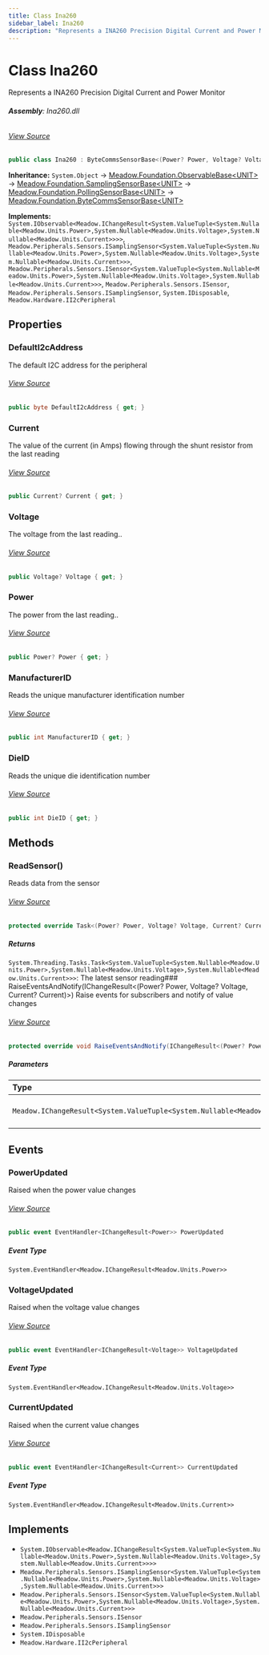 ```yaml
---
title: Class Ina260
sidebar_label: Ina260
description: "Represents a INA260 Precision Digital Current and Power Monitor"
---
```

# Class Ina260
Represents a INA260 Precision Digital Current and Power Monitor

###### **Assembly**: Ina260.dll
###### [View Source](https://github.com/WildernessLabs/Meadow.Foundation.git/blob/develop/Source/Meadow.Foundation.Peripherals/Sensors.Power.Ina260/Driver/Ina260.Enums.cs#L3)
```csharp title="Declaration"
public class Ina260 : ByteCommsSensorBase<(Power? Power, Voltage? Voltage, Current? Current)>, IObservable<IChangeResult<(Power? Power, Voltage? Voltage, Current? Current)>>, ISamplingSensor<(Power? Power, Voltage? Voltage, Current? Current)>, ISensor<(Power? Power, Voltage? Voltage, Current? Current)>, ISensor, ISamplingSensor, IDisposable, II2cPeripheral
```
**Inheritance:** `System.Object` -> [Meadow.Foundation.ObservableBase&lt;UNIT&gt;](../Meadow.Foundation/ObservableBase`UNIT`) -> [Meadow.Foundation.SamplingSensorBase&lt;UNIT&gt;](../Meadow.Foundation/SamplingSensorBase`UNIT`) -> [Meadow.Foundation.PollingSensorBase&lt;UNIT&gt;](../Meadow.Foundation/PollingSensorBase`UNIT`) -> [Meadow.Foundation.ByteCommsSensorBase&lt;UNIT&gt;](../Meadow.Foundation/ByteCommsSensorBase`UNIT`)

**Implements:**  
`System.IObservable<Meadow.IChangeResult<System.ValueTuple<System.Nullable<Meadow.Units.Power>,System.Nullable<Meadow.Units.Voltage>,System.Nullable<Meadow.Units.Current>>>>`, `Meadow.Peripherals.Sensors.ISamplingSensor<System.ValueTuple<System.Nullable<Meadow.Units.Power>,System.Nullable<Meadow.Units.Voltage>,System.Nullable<Meadow.Units.Current>>>`, `Meadow.Peripherals.Sensors.ISensor<System.ValueTuple<System.Nullable<Meadow.Units.Power>,System.Nullable<Meadow.Units.Voltage>,System.Nullable<Meadow.Units.Current>>>`, `Meadow.Peripherals.Sensors.ISensor`, `Meadow.Peripherals.Sensors.ISamplingSensor`, `System.IDisposable`, `Meadow.Hardware.II2cPeripheral`

## Properties
### DefaultI2cAddress
The default I2C address for the peripheral
###### [View Source](https://github.com/WildernessLabs/Meadow.Foundation.git/blob/develop/Source/Meadow.Foundation.Peripherals/Sensors.Power.Ina260/Driver/Ina260.cs#L18)
```csharp title="Declaration"
public byte DefaultI2cAddress { get; }
```
### Current
The value of the current (in Amps) flowing through the shunt resistor from the last reading
###### [View Source](https://github.com/WildernessLabs/Meadow.Foundation.git/blob/develop/Source/Meadow.Foundation.Peripherals/Sensors.Power.Ina260/Driver/Ina260.cs#L40)
```csharp title="Declaration"
public Current? Current { get; }
```
### Voltage
The voltage from the last reading..
###### [View Source](https://github.com/WildernessLabs/Meadow.Foundation.git/blob/develop/Source/Meadow.Foundation.Peripherals/Sensors.Power.Ina260/Driver/Ina260.cs#L45)
```csharp title="Declaration"
public Voltage? Voltage { get; }
```
### Power
The power from the last reading..
###### [View Source](https://github.com/WildernessLabs/Meadow.Foundation.git/blob/develop/Source/Meadow.Foundation.Peripherals/Sensors.Power.Ina260/Driver/Ina260.cs#L50)
```csharp title="Declaration"
public Power? Power { get; }
```
### ManufacturerID
Reads the unique manufacturer identification number
###### [View Source](https://github.com/WildernessLabs/Meadow.Foundation.git/blob/develop/Source/Meadow.Foundation.Peripherals/Sensors.Power.Ina260/Driver/Ina260.cs#L111)
```csharp title="Declaration"
public int ManufacturerID { get; }
```
### DieID
Reads the unique die identification number
###### [View Source](https://github.com/WildernessLabs/Meadow.Foundation.git/blob/develop/Source/Meadow.Foundation.Peripherals/Sensors.Power.Ina260/Driver/Ina260.cs#L116)
```csharp title="Declaration"
public int DieID { get; }
```
## Methods
### ReadSensor()
Reads data from the sensor
###### [View Source](https://github.com/WildernessLabs/Meadow.Foundation.git/blob/develop/Source/Meadow.Foundation.Peripherals/Sensors.Power.Ina260/Driver/Ina260.cs#L75)
```csharp title="Declaration"
protected override Task<(Power? Power, Voltage? Voltage, Current? Current)> ReadSensor()
```

##### Returns

`System.Threading.Tasks.Task<System.ValueTuple<System.Nullable<Meadow.Units.Power>,System.Nullable<Meadow.Units.Voltage>,System.Nullable<Meadow.Units.Current>>>`: The latest sensor reading### RaiseEventsAndNotify(IChangeResult&lt;(Power? Power, Voltage? Voltage, Current? Current)&gt;)
Raise events for subscribers and notify of value changes
###### [View Source](https://github.com/WildernessLabs/Meadow.Foundation.git/blob/develop/Source/Meadow.Foundation.Peripherals/Sensors.Power.Ina260/Driver/Ina260.cs#L90)
```csharp title="Declaration"
protected override void RaiseEventsAndNotify(IChangeResult<(Power? Power, Voltage? Voltage, Current? Current)> changeResult)
```

##### Parameters

| Type | Name | Description |
|:--- |:--- |:--- |
| `Meadow.IChangeResult<System.ValueTuple<System.Nullable<Meadow.Units.Power>,System.Nullable<Meadow.Units.Voltage>,System.Nullable<Meadow.Units.Current>>>` | *changeResult* | The updated sensor data |

## Events
### PowerUpdated
Raised when the power value changes
###### [View Source](https://github.com/WildernessLabs/Meadow.Foundation.git/blob/develop/Source/Meadow.Foundation.Peripherals/Sensors.Power.Ina260/Driver/Ina260.cs#L23)
```csharp title="Declaration"
public event EventHandler<IChangeResult<Power>> PowerUpdated
```
##### Event Type
`System.EventHandler<Meadow.IChangeResult<Meadow.Units.Power>>`
### VoltageUpdated
Raised when the voltage value changes
###### [View Source](https://github.com/WildernessLabs/Meadow.Foundation.git/blob/develop/Source/Meadow.Foundation.Peripherals/Sensors.Power.Ina260/Driver/Ina260.cs#L28)
```csharp title="Declaration"
public event EventHandler<IChangeResult<Voltage>> VoltageUpdated
```
##### Event Type
`System.EventHandler<Meadow.IChangeResult<Meadow.Units.Voltage>>`
### CurrentUpdated
Raised when the current value changes
###### [View Source](https://github.com/WildernessLabs/Meadow.Foundation.git/blob/develop/Source/Meadow.Foundation.Peripherals/Sensors.Power.Ina260/Driver/Ina260.cs#L33)
```csharp title="Declaration"
public event EventHandler<IChangeResult<Current>> CurrentUpdated
```
##### Event Type
`System.EventHandler<Meadow.IChangeResult<Meadow.Units.Current>>`

## Implements

* `System.IObservable<Meadow.IChangeResult<System.ValueTuple<System.Nullable<Meadow.Units.Power>,System.Nullable<Meadow.Units.Voltage>,System.Nullable<Meadow.Units.Current>>>>`
* `Meadow.Peripherals.Sensors.ISamplingSensor<System.ValueTuple<System.Nullable<Meadow.Units.Power>,System.Nullable<Meadow.Units.Voltage>,System.Nullable<Meadow.Units.Current>>>`
* `Meadow.Peripherals.Sensors.ISensor<System.ValueTuple<System.Nullable<Meadow.Units.Power>,System.Nullable<Meadow.Units.Voltage>,System.Nullable<Meadow.Units.Current>>>`
* `Meadow.Peripherals.Sensors.ISensor`
* `Meadow.Peripherals.Sensors.ISamplingSensor`
* `System.IDisposable`
* `Meadow.Hardware.II2cPeripheral`
